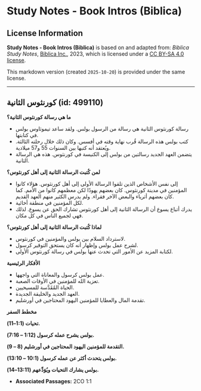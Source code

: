 # Study Notes - Book Intros (Biblica)

## License Information

**Study Notes - Book Intros (Biblica)** is based on and adapted from: _Biblica Study Notes_, [Biblica Inc.](https://www.biblica.com/), 2023, which is licensed under a [CC BY-SA 4.0 license](https://creativecommons.org/licenses/by-sa/4.0/legalcode.en).

This markdown version (created `2025-10-20`) is provided under the same license.



--------------------------------

## كورنثوس الثانية (id: 499110)

**ما هي رسالة كورنثوس الثانية؟**

* رسالة كورنثوس الثانية هي رسالة من الرسول بولس. ولقد ساعد تيموثاوس بولس في كتابتها.
* كتب بولس هذه الرسالة قُرب نهاية وقته في أفسس. وكان ذلك خلال رحلته الثالثة. ويُعتقد أنه كتبها بين السنوات 55 و57 ميلادية.
* يتضمن العهد الجديد رسالتين من بولس إلى الكنيسة في كورنثوس. هذه هي الرسالة الثانية.

**لمن كُتبت الرسالة الثانية إلى أهل كورنثوس؟**

* إلى نفس الأشخاص الذين تلقوا الرسالة الأولى إلى أهل كورنثوس. هؤلاء كانوا المؤمنين في مدينة كورنثوس. كان بعضهم يهودًا لكن معظمهم كانوا من الأمم. كما كان بعضهم أثرياء والبعض الآخر فقراء. ولم يدرس الكثير منهم العهد القديم.
* لكل المؤمنين في منطقة أخائية.
* يدرك أتباع يسوع أن الرسالة الثانية إلى أهل كورنثوس تشارك الحق عن يسوع. لذلك فهي لجميع الناس في كل مكان.

**لماذا كُتبت الرسالة الثانية إلى أهل كورنثوس؟**

* لاسترداد السلام بين بولس والمؤمنين في كورنثوس.
* لشرح عمل بولس وإظهار أنه كان يستحق التوقير كرسول.
* لكتابة المزيد عن الأمور التي تحدث عنها بولس في رسالة كورنثوس الأولى.

**الأفكار الرئيسية**

* عمل بولس كرسول والمعاناة التي واجهها.
* تعزية الله للمؤمنين في الأوقات الصعبة.
* الحياة المُقَدَّسة للمسيحيين.
* العهد الجديد والخليقة الجديدة.
* تقدمة المال والعطايا للمؤمنين اليهود المحتاجين في أورشليم.

**مخطط السفر**

**تحيات (1:1–11\).**

**بولس** **يشرح عمله كرسول (1:12 – 7:16\).**

**التقدمة للمؤمنين اليهود المحتاجين في أورشليم (8 – 9\).**

**بولس يتحدث أكثر عن عمله كرسول (10:1 – 13:10\).**

**بولس يشارك التحيات ويُوَدِّعهم (13:11–14\).**

* **Associated Passages:** 2CO 1:1

